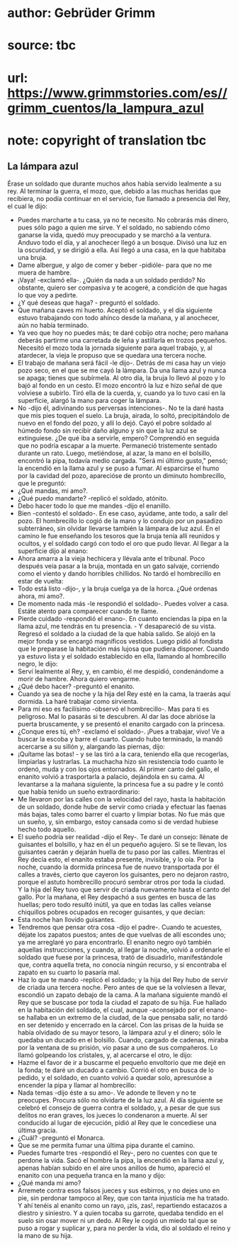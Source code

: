 # author: Gebrüder Grimm
# source: tbc
# url: https://www.grimmstories.com/es//grimm_cuentos/la_lampura_azul
# note: copyright of translation tbc

## La lámpara azul 

Érase un soldado que durante muchos años había servido lealmente a su
rey. Al terminar la guerra, el mozo, que, debido a las muchas heridas
que recibiera, no podía continuar en el servicio, fue llamado a
presencia del Rey, el cual le dijo:
- Puedes marcharte a tu casa, ya no te necesito. No cobrarás más dinero,
pues sólo pago a quien me sirve.
Y el soldado, no sabiendo cómo ganarse la vida, quedó muy preocupado y
se marchó a la ventura. Anduvo todo el día, y al anochecer llegó a un
bosque. Divisó una luz en la oscuridad, y se dirigió a ella. Así llegó a
una casa, en la que habitaba una bruja.
- Dame albergue, y algo de comer y beber -pidióle- para que no me muera
de hambre.
- ¡Vaya! -exclamó ella-. ¿Quién da nada a un soldado perdido? No
obstante, quiero ser compasiva y te acogeré, a condición de que hagas lo
que voy a pedirte.
- ¿Y qué deseas que haga? - preguntó el soldado.
- Que mañana caves mi huerto.
Aceptó el soldado, y el día siguiente estuvo trabajando con todo ahínco
desde la mañana, y al anochecer, aún no había terminado.
- Ya veo que hoy no puedes más; te daré cobijo otra noche; pero mañana
deberás partirme una carretada de leña y astillarla en trozos pequeños.
Necesitó el mozo toda la jornada siguiente para aquel trabajo, y, al
atardecer, la vieja le propuso que se quedara una tercera noche.
- El trabajo de mañana será fácil -le dijo-. Detrás de mi casa hay un
viejo pozo seco, en el que se me cayó la lámpara. Da una llama azul y
nunca se apaga; tienes que subírmela.
Al otro día, la bruja lo llevó al pozo y lo bajó al fondo en un cesto.
El mozo encontró la luz e hizo señal de que volviese a subirlo. Tiró
ella de la cuerda, y, cuando ya lo tuvo casi en la superficie, alargó la
mano para coger la lámpara.
- No -dijo él, adivinando sus perversas intenciones-. No te la daré
hasta que mis pies toquen el suelo.
La bruja, airada, lo soltó, precipitándolo de nuevo en el fondo del
pozo, y allí lo dejó.
Cayó el pobre soldado al húmedo fondo sin recibir daño alguno y sin que
la luz azul se extinguiese. ¿De qué iba a servirle, empero? Comprendió
en seguida que no podría escapar a la muerte. Permaneció tristemente
sentado durante un rato. Luego, metiéndose, al azar, la mano en el
bolsillo, encontró la pipa, todavía medio cargada. "Será mi último
gusto," pensó; la encendió en la llama azul y se puso a fumar. Al
esparcirse el humo por la cavidad del pozo, aparecióse de pronto un
diminuto hombrecillo, que le preguntó:
- ¿Qué mandas, mi amo?.
- ¿Qué puedo mandarte? -replicó el soldado, atónito.
- Debo hacer todo lo que me mandes -dijo el enanillo.
- Bien -contestó el soldado-. En ese caso, ayúdame, ante todo, a salir
del pozo.
El hombrecillo lo cogió de la mano y lo condujo por un pasadizo
subterráneo, sin olvidar llevarse también la lámpara de luz azul. En el
camino le fue enseñando los tesoros que la bruja tenía allí reunidos y
ocultos, y el soldado cargó con todo el oro que pudo llevar.
Al llegar a la superficie dijo al enano:
- Ahora amarra a la vieja hechicera y llévala ante el tribunal.
Poco después veía pasar a la bruja, montada en un gato salvaje,
corriendo como el viento y dando horribles chillidos. No tardó el
hombrecillo en estar de vuelta:
- Todo está listo -dijo-, y la bruja cuelga ya de la horca. ¿Qué ordenas
ahora, mi amo?.
- De momento nada más -le respondió el soldado-. Puedes volver a casa.
Estáte atento para comparecer cuando te llame.
- Pierde cuidado -respondió el enano-. En cuanto enciendas la pipa en la
llama azul, me tendrás en tu presencia. - Y desapareció de su vista.
Regresó el soldado a la ciudad de la que había salido. Se alojó en la
mejor fonda y se encargó magníficos vestidos. Luego pidió al fondista
que le preparase la habitación más lujosa que pudiera disponer. Cuando
ya estuvo lista y el soldado establecido en ella, llamando al
hombrecillo negro, le dijo:
- Serví lealmente al Rey, y, en cambio, él me despidió, condenándome a
morir de hambre. Ahora quiero vengarme.
- ¿Qué debo hacer? -preguntó el enanito.
- Cuando ya sea de noche y la hija del Rey esté en la cama, la traerás
aquí dormida. La haré trabajar como sirvienta.
- Para mí eso es facilísimo -observó el hombrecillo-. Mas para ti es
peligroso. Mal lo pasarás si te descubren.
Al dar las doce abrióse la puerta bruscamente, y se presentó el enanito
cargado con la princesa.
- ¿Conque eres tú, eh? -exclamó el soldado-. ¡Pues a trabajar, vivo! Ve
a buscar la escoba y barre el cuarto.
Cuando hubo terminado, la mandó acercarse a su sillón y, alargando las
piernas, dijo:
- ¡Quítame las botas! - y se las tiró a la cara, teniendo ella que
recogerlas, limpiarlas y lustrarlas. La muchacha hizo sin resistencia
todo cuanto le ordenó, muda y con los ojos entornados. Al primer canto
del gallo, el enanito volvió a trasportarla a palacio, dejándola en su
cama.
Al levantarse a la mañana siguiente, la princesa fue a su padre y le
contó que había tenido un sueño extraordinario:
- Me llevaron por las calles con la velocidad del rayo, hasta la
habitación de un soldado, donde hube de servir como criada y efectuar
las faenas más bajas, tales como barrer el cuarto y limpiar botas. No
fue más que un sueño, y, sin embargo, estoy cansada como si de verdad
hubiese hecho todo aquello.
- El sueño podría ser realidad -dijo el Rey-. Te daré un consejo:
llénate de guisantes el bolsillo, y haz en él un pequeño agujero. Si se
te llevan, los guisantes caerán y dejarán huella de tu paso por las
calles.
Mientras el Rey decía esto, el enanito estaba presente, invisible, y lo
oía. Por la noche, cuando la dormida princesa fue de nuevo transportada
por él calles a través, cierto que cayeron los guisantes, pero no
dejaron rastro, porque el astuto hombrecillo procuró sembrar otros por
toda la ciudad. Y la hija del Rey tuvo que servir de criada nuevamente
hasta el canto del gallo.
Por la mañana, el Rey despachó a sus gentes en busca de las huellas;
pero todo resultó inútil, ya que en todas las calles veíanse chiquillos
pobres ocupados en recoger guisantes, y que decían:
- Esta noche han llovido guisantes.
- Tendremos que pensar otra cosa -dijo el padre-. Cuando te acuestes,
déjate los zapatos puestos; antes de que vuelvas de allí escondes uno;
ya me arreglaré yo para encontrarlo.
El enanito negro oyó también aquellas instrucciones, y cuando, al llegar
la noche, volvió a ordenarle el soldado que fuese por la princesa, trató
de disuadirlo, manifestándole que, contra aquella treta, no conocía
ningún recurso, y si encontraba el zapato en su cuarto lo pasaría mal.
- Haz lo que te mando -replicó el soldado; y la hija del Rey hubo de
servir de criada una tercera noche. Pero antes de que se la volviesen a
llevar, escondió un zapato debajo de la cama.
A la mañana siguiente mandó el Rey que se buscase por toda la ciudad el
zapato de su hija. Fue hallado en la habitación del soldado, el cual,
aunque -aconsejado por el enano- se hallaba en un extremo de la ciudad,
de la que pensaba salir, no tardó en ser detenido y encerrado en la
cárcel.
Con las prisas de la huida se había olvidado de su mayor tesoro, la
lámpara azul y el dinero; sólo le quedaba un ducado en el bolsillo.
Cuando, cargado de cadenas, miraba por la ventana de su prisión, vio
pasar a uno de sus compañeros. Lo llamó golpeando los cristales, y, al
acercarse el otro, le dijo:
- Hazme el favor de ir a buscarme el pequeño envoltorio que me dejé en
la fonda; te daré un ducado a cambio.
Corrió el otro en busca de lo pedido, y el soldado, en cuanto volvió a
quedar solo, apresuróse a encender la pipa y llamar al hombrecillo:
- Nada temas -dijo éste a su amo-. Ve adonde te lleven y no te
preocupes. Procura sólo no olvidarte de la luz azul.
Al día siguiente se celebró el consejo de guerra contra el soldado, y, a
pesar de que sus delitos no eran graves, los jueces lo condenaron a
muerte. Al ser conducido al lugar de ejecución, pidió al Rey que le
concediese una última gracia.
- ¿Cuál? -preguntó el Monarca.
- Que se me permita fumar una última pipa durante el camino.
- Puedes fumarte tres -respondió el Rey-, pero no cuentes con que te
perdone la vida.
Sacó el hombre la pipa, la encendió en la llama azul y, apenas habían
subido en el aire unos anillos de humo, apareció el enanito con una
pequeña tranca en la mano y dijo:
- ¿Qué manda mi amo?
- Arremete contra esos falsos jueces y sus esbirros, y no dejes uno en
pie, sin perdonar tampoco al Rey, que con tanta injusticia me ha
tratado.
Y ahí tenéis al enanito como un rayo, ¡zis, zas!, repartiendo estacazos
a diestro y siniestro. Y a quien tocaba su garrote, quedaba tendido en
el suelo sin osar mover ni un dedo. Al Rey le cogió un miedo tal que se
puso a rogar y suplicar y, para no perder la vida, dio al soldado el
reino y la mano de su hija.

